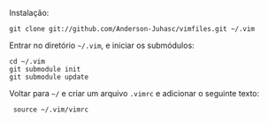 Instalação:

    git clone git://github.com/Anderson-Juhasc/vimfiles.git ~/.vim


Entrar no diretório `~/.vim`, e iniciar os submódulos:

    cd ~/.vim
    git submodule init
    git submodule update

Voltar para `~/` e criar um arquivo `.vimrc` e adicionar o seguinte texto:

	 source ~/.vim/vimrc
	

